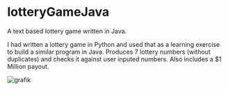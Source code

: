 # lotteryGameJava
A text based lottery game written in Java.

I had written a lottery game in Python and used that as a learning exercise to build a similar program in Java.
Produces 7 lottery numbers (without duplicates) and checks it against user inputed numbers. Also includes a $1 Million payout.

![grafik](https://user-images.githubusercontent.com/98595145/173322329-ebc17457-538c-4d9a-81b2-1ffb1a6fc53f.png)
